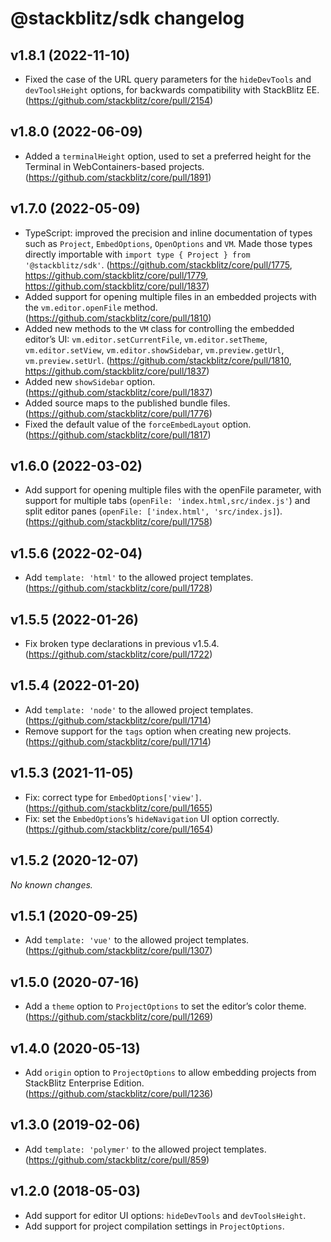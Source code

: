 # @stackblitz/sdk changelog

## v1.8.1 (2022-11-10)

- Fixed the case of the URL query parameters for the `hideDevTools` and `devToolsHeight` options, for backwards compatibility with StackBlitz EE. (https://github.com/stackblitz/core/pull/2154)

## v1.8.0 (2022-06-09)

- Added a `terminalHeight` option, used to set a preferred height for the Terminal in WebContainers-based projects. (https://github.com/stackblitz/core/pull/1891)

## v1.7.0 (2022-05-09)

- TypeScript: improved the precision and inline documentation of types such as `Project`, `EmbedOptions`, `OpenOptions` and `VM`. Made those types directly importable with `import type { Project } from '@stackblitz/sdk'`. (https://github.com/stackblitz/core/pull/1775, https://github.com/stackblitz/core/pull/1779, https://github.com/stackblitz/core/pull/1837)
- Added support for opening multiple files in an embedded projects with the `vm.editor.openFile` method. (https://github.com/stackblitz/core/pull/1810)
- Added new methods to the `VM` class for controlling the embedded editor’s UI: `vm.editor.setCurrentFile`, `vm.editor.setTheme`, `vm.editor.setView`, `vm.editor.showSidebar`, `vm.preview.getUrl`, `vm.preview.setUrl`. (https://github.com/stackblitz/core/pull/1810, https://github.com/stackblitz/core/pull/1837)
- Added new `showSidebar` option. (https://github.com/stackblitz/core/pull/1837)
- Added source maps to the published bundle files. (https://github.com/stackblitz/core/pull/1776)
- Fixed the default value of the `forceEmbedLayout` option. (https://github.com/stackblitz/core/pull/1817)

## v1.6.0 (2022-03-02)

- Add support for opening multiple files with the openFile parameter, with support for multiple tabs (`openFile: 'index.html,src/index.js'`) and split editor panes (`openFile: ['index.html', 'src/index.js]`). (https://github.com/stackblitz/core/pull/1758)

## v1.5.6 (2022-02-04)

- Add `template: 'html'` to the allowed project templates. (https://github.com/stackblitz/core/pull/1728)

## v1.5.5 (2022-01-26)

- Fix broken type declarations in previous v1.5.4. (https://github.com/stackblitz/core/pull/1722)

## v1.5.4 (2022-01-20)

- Add `template: 'node'` to the allowed project templates. (https://github.com/stackblitz/core/pull/1714)
- Remove support for the `tags` option when creating new projects. (https://github.com/stackblitz/core/pull/1714)

## v1.5.3 (2021-11-05)

- Fix: correct type for `EmbedOptions['view']`. (https://github.com/stackblitz/core/pull/1655)
- Fix: set the `EmbedOptions`’s `hideNavigation` UI option correctly. (https://github.com/stackblitz/core/pull/1654)

## v1.5.2 (2020-12-07)

_No known changes._

## v1.5.1 (2020-09-25)

- Add `template: 'vue'` to the allowed project templates. (https://github.com/stackblitz/core/pull/1307)

## v1.5.0 (2020-07-16)

- Add a `theme` option to `ProjectOptions` to set the editor’s color theme. (https://github.com/stackblitz/core/pull/1269)

## v1.4.0 (2020-05-13)

- Add `origin` option to `ProjectOptions` to allow embedding projects from StackBlitz Enterprise Edition. (https://github.com/stackblitz/core/pull/1236)

## v1.3.0 (2019-02-06)

- Add `template: 'polymer'` to the allowed project templates. (https://github.com/stackblitz/core/pull/859)

## v1.2.0 (2018-05-03)

- Add support for editor UI options: `hideDevTools` and `devToolsHeight`.
- Add support for project compilation settings in `ProjectOptions`.
